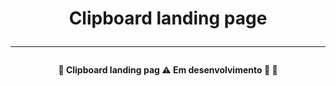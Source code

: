 </p>
<h1 align="center"> 
    Clipboard landing page<br> 
    <hr>
</h1>

<h4 align="center"> 
	🚧 Clipboard landing pag ⚠️ Em desenvolvimento 🚀 🚧
</h4>
